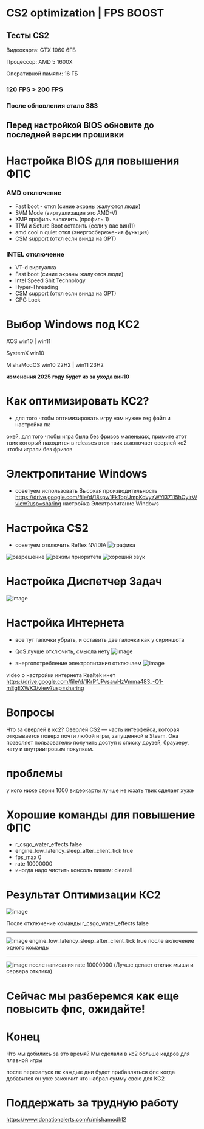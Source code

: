 # CS2 optimization | FPS BOOST
## Тесты CS2 
Видеокарта: GTX 1060 6ГБ

Процессор: AMD 5 1600X

Оперативной памяти: 16 ГБ

### 120 FPS > 200 FPS
### После обновления стало 383
## Перед настройкой BIOS обновите до последней версии прошивки
# Настройка BIOS для повышения ФПС
### AMD отключение
* Fast boot - откл (синие экраны жалуются люди) 
* SVM Mode (виртуализация это AMD-V)
* XMP профиль включить (профиль 1)
* TPM и Seture Boot оставить (если у вас вин11)
* amd cool n quiet откл (энергосбережения функция)
* CSM support (откл если винда на GPT)
### INTEL отключение
* VT-d виртуалка
* Fast boot (синие экраны жалуются люди)
* lntel Speed Shit Technology
* Hyper-Threading
* CSM support (откл если винда на GPT)
* CPG Lock
# Выбор Windows под КС2
XOS win10 | win11

SystemX win10 

MishaModOS win10 22H2 | win11 23H2

__изменения 2025 году будет из за ухода вин10__

# Как оптимизировать КС2?

- для того чтобы оптимизировать игру нам нужен reg файл и настройка пк

окей, для того чтобы игра была без фризов маленьких, примите этот твик который находится в releases
этот твик выключает оверлей кс2 чтобы играли без фризов 

# Электропитание Windows 
- советуем использовать Высокая производительность
https://drive.google.com/file/d/18spw1FkTopUmpKdvyzWYl37115hOylrV/view?usp=sharing
настройка Электропитание Windows 
# Настройка CS2
- советуем отключить Reflex NVIDIA
![графика](https://github.com/zipmishahl2/CS2-optimization/assets/110753825/11c0244f-066f-447d-8fc0-b430c16e5631)

![разрешение](https://github.com/zipmishahl2/CS2-optimization/assets/110753825/5f717e04-5fd9-4416-8911-27f34d538699)
![режим приоритета](https://github.com/zipmishahl2/CS2-optimization/assets/110753825/77c7a98d-ee5f-4a6a-905d-c232e03409c9)
![хороший звук](https://github.com/zipmishahl2/CS2-optimization/assets/110753825/6979a9b0-558b-49d6-aee3-09d599c391cb)
# Настройка Диспетчер Задач
![image](https://github.com/zipmishahl2/CS2-optimization/assets/110753825/90a00eb2-04bd-43dd-bc3f-ca6c1845c987)
# Настройка Интернета
- все тут галочки убрать, и оставить две галочки как у скриншота
- QoS лучше отключить, смысла нету
![image](https://github.com/zipmishahl2/CS2-optimization/assets/110753825/77414f65-28a2-47fa-bed9-0af81f19e396)

- энергопотребление электропитания отключаем
![image](https://github.com/zipmishahl2/CS2-optimization/assets/110753825/086afc19-9d99-4a27-8ade-b9f609edb370)

video о настройки интернета
Realtek инет
https://drive.google.com/file/d/1KrPfJPvsawHzVmma483_-Q1-mEgEXWK3/view?usp=sharing


# Вопросы
Что за оверлей в кс2?
Оверлей CS2 — часть интерфейса, которая открывается поверх почти любой игры, запущенной в Steam. Она позволяет пользователю получить доступ к списку друзей, браузеру, чату и внутриигровым покупкам.

# проблемы
у кого ниже серии 1000 видеокарты 
лучше не юзать твик
сделает хуже

# Хорошие команды для повышение ФПС
- r_csgo_water_effects false
- engine_low_latency_sleep_after_client_tick true
- fps_max 0
- rate 10000000
- иногда надо чистить консоль пишем: clearall
# Результат Оптимизации КС2
![image](https://github.com/zipmishahl2/CS2-optimization/assets/110753825/74e6ed51-b9f1-4e04-a315-23d43185b40f)

После отключение команды r_csgo_water_effects false
_________________

![image](https://github.com/zipmishahl2/CS2-optimization/assets/110753825/ea288671-c6a5-4899-9514-ff649cea853d)
engine_low_latency_sleep_after_client_tick true
после включение одного команды 
_________________
![image](https://github.com/zipmishahl2/CS2-optimization/assets/110753825/4010652e-37db-4f9d-8ae2-5dfdcb47bd34)
после написания rate 10000000 (Лучше делает отклик мыши и сервера отклика)
# Сейчас мы разберемся как еще повысить фпс, ожидайте!
# Конец
Что мы добились за это время?
Мы сделали в кс2 больше кадров для плавной игры

после перезапуск пк каждые дни будет прибавляться фпс когда добавится он уже закончит что набрал сумму свою для КС2
# Поддержать за трудную работу
https://www.donationalerts.com/r/mishamodhl2
